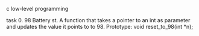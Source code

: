 c low-level programming

task 0. 98 Battery st.
A function that takes a pointer to an int as parameter and updates the value it points to to 98. Prototype: void reset_to_98(int *n);

